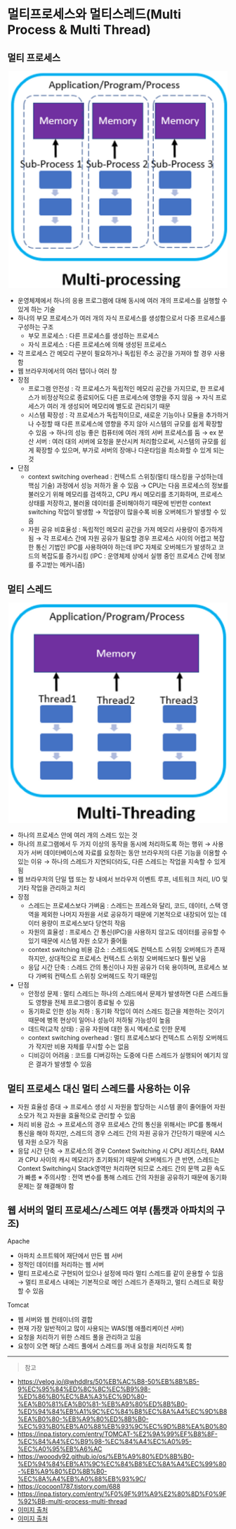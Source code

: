 # 멀티프로세스와 멀티스레드(Multi Process & Multi Thread)

## 멀티 프로세스

<div align=center>
    <img src="../assets/multi-processing.png" width="500"/>
</div>

- 운영체제에서 하나의 응용 프로그램에 대해 동시에 여러 개의 프로세스를 실행할 수 있게 하는 기술
- 하나의 부모 프로세스가 여러 개의 자식 프로세스를 생성함으로서 다중 프로세스를 구성하는 구조
  - 부모 프로세스 : 다른 프로세스를 생성하는 프로세스
  - 자식 프로세스 : 다른 프로세스에 의해 생성된 프로세스
- 각 프로세스 간 메모리 구분이 필요하거나 독립된 주소 공간을 가져야 할 경우 사용함
- 웹 브라우저에서의 여러 탭이나 여러 창
- 장점
  - 프로그램 안전성
    : 각 프로세스가 독립적인 메모리 공간을 가지므로, 한 프로세스가 비정상적으로 종료되어도 다른 프로세스에 영향을 주지 않음
    → 자식 프로세스가 여러 개 생성되어 메모리에 별도로 관리되기 때문
  - 시스템 확장성
    : 각 프로세스가 독립적이므로, 새로운 기능이나 모듈을 추가하거나 수정할 때 다른 프로세스에 영향을 주지 않아 시스템의 규모를 쉽게 확장할 수 있음
    → 하나의 성능 좋은 컴퓨터에 여러 개의 서버 프로세스를 둠
    → ex 분산 서버 : 여러 대의 서버에 요청을 분산시켜 처리함으로써, 시스템의 규모를 쉽게 확장할 수 있으며, 부가로 서버의 장애나 다운타임을 최소화할 수 있게 되는 것
- 단점
  - context switching overhead
    : 컨텍스트 스위칭(멀티 태스킹을 구성하는데 핵심 기술) 과정에서 성능 저하가 올 수 있음
    → CPU는 다음 프로세스의 정보를 불러오기 위해 메모리를 검색하고, CPU 캐시 메모리를 초기화하며, 프로세스 상태를 저장하고, 불러올 데이터를 준비해야하기 때문에 빈번한 context switching 작업이 발생함 → 작업량이 많을수록 비용 오버헤드가 발생할 수 있음
  - 자원 공유 비효율성
    : 독립적인 메모리 공간을 가져 메모리 사용량이 증가하게 됨
    → 각 프로세스 간에 자원 공유가 필요할 경우 프로세스 사이의 어렵고 복잡한 통신 기법인 IPC를 사용하여야 하는데 IPC 자체로 오버헤드가 발생하고 코드의 복잡도를 증가시킴
    (IPC : 운영체제 상에서 실행 중인 프로세스 간에 정보를 주고받는 메커니즘)

## 멀티 스레드

<div align=center>
    <img src="../assets/multi-threading.png" width="500"/>
</div>

- 하나의 프로세스 안에 여러 개의 스레드 있는 것
- 하나의 프로그램에서 두 가지 이상의 동작을 동시에 처리하도록 하는 행위
  → 사용자가 서버 데이터베이스에 자료를 요청하는 동안 브라우저의 다른 기능을 이용할 수 있는 이유
  → 하나의 스레드가 지연되더라도, 다른 스레드는 작업을 지속할 수 있게 됨
- 웹 브라우저의 단일 탭 또는 창 내에서 브라우저 이벤트 루프, 네트워크 처리, I/O 및 기타 작업을 관리하고 처리
- 장점
  - 스레드는 프로세스보다 가벼움
    : 스레드는 프레스와 달리, 코드, 데이터, 스택 영역을 제외한 나머지 자원을 서로 공유하기 때문에 기본적으로 내장되어 있는 데이터 용량이 프로세스보다 당연히 작음
  - 자원의 효율성
    : 프로세스 간 통신(IPC)을 사용하지 않고도 데이터를 공유할 수 있기 때문에 시스템 자원 소모가 줄어듦
  - context switching 비용 감소
    : 스레드에도 컨텍스트 스위칭 오버헤드가 존재하지만, 상대적으로 프로세스 컨텍스트 스위칭 오버헤드보다 훨씬 낮음
  - 응답 시간 단축
    : 스레드 간의 통신이나 자원 공유가 더욱 용이하며, 프로세스 보다 가벼워 컨텍스트 스위칭 오버헤드도 작기 때문임
- 단점
  - 안정성 문제
    : 멀티 스레드는 하나의 스레드에서 문제가 발생하면 다른 스레드들도 영향을 전체 프로그램이 종료될 수 있음
  - 동기화로 인한 성능 저하
    : 동기화 작업이 여러 스레드 접근을 제한하는 것이기 때문에 병목 현상이 일어나 성능이 저하될 가능성이 높음
  - 데드락(교착 상태)
    : 공유 자원에 대한 동시 엑세스로 인한 문제
  - context switching overhead
    : 멀티 프로세스보다 컨텍스트 스위칭 오버헤드가 작지만 비용 자체를 무시할 수는 없음
  - 디비깅이 어려움
    : 코드를 디버깅하는 도중에 다른 스레드가 실행되어 예기치 않은 결과가 발생할 수 있음

## 멀티 프로세스 대신 멀티 스레드를 사용하는 이유

- 자원 효율성 증대
  → 프로세스 생성 시 자원을 할당하는 시스템 콜이 줄어들어 자원 소모가 적고 자원을 효율적으로 관리할 수 있음
- 처리 비용 감소
  → 프로세스의 경우 프로세스 간의 통신을 위해서는 IPC를 통해서 통신을 해야 하지만, 스레드의 경우 스레드 간의 자원 공유가 간단하기 때문에 시스템 자원 소모가 작음
- 응답 시간 단축
  → 프로세스의 경우 Context Switching 시 CPU 레지스터, RAM과 CPU 사이의 캐시 메모리가 초기화되기 때문에 오버헤드가 큰 반면, 스레드는 Context Switching시 Stack영역만 처리하면 되므로 스레드 간의 문맥 교환 속도가 빠름
  ※ 주의사항 : 전역 변수를 통해 스레드 간의 자원을 공유하기 때문에 동기화 문제는 잘 해결해야 함

## 웹 서버의 멀티 프로세스/스레드 여부 (톰캣과 아파치의 구조)

Apache

- 아파치 소프트웨어 재단에서 만든 웹 서버
- 정적인 데이터를 처리하는 웹 서버
- 멀티 프로세스로 구현되어 있으나 설정에 따라 멀티 스레드를 같이 운용할 수 있음
  → 멀티 프로세스 내에는 기본적으로 메인 스레드가 존재하고, 멀티 스레드로 확장할 수 있음

Tomcat

- 웹 서버와 웹 컨테이너의 결합
- 현재 가장 일반적이고 많이 사용되는 WAS(웹 애플리케이션 서버)
- 요청을 처리하기 위한 스레드 풀을 관리하고 있음
- 요청이 오면 해당 스레드 풀에서 스레드를 꺼내 요청을 처리하도록 함

---

> 참고

- https://velog.io/@whddlrs/50%EB%AC%B8-50%EB%8B%B5-9%EC%95%84%ED%8C%8C%EC%B9%98-%ED%86%B0%EC%BA%A3%EC%9D%80-%EA%B0%81%EA%B0%81-%EB%A9%80%ED%8B%B0-%ED%94%84%EB%A1%9C%EC%84%B8%EC%8A%A4%EC%9D%B8%EA%B0%80-%EB%A9%80%ED%8B%B0-%EC%93%B0%EB%A0%88%EB%93%9C%EC%9D%B8%EA%B0%80
- https://inpa.tistory.com/entry/TOMCAT-%E2%9A%99%EF%B8%8F-%EC%84%A4%EC%B9%98-%EC%84%A4%EC%A0%95-%EC%A0%95%EB%A6%AC
- https://wooody92.github.io/os/%EB%A9%80%ED%8B%B0-%ED%94%84%EB%A1%9C%EC%84%B8%EC%8A%A4%EC%99%80-%EB%A9%80%ED%8B%B0-%EC%8A%A4%EB%A0%88%EB%93%9C/
- https://cocoon1787.tistory.com/688
- https://inpa.tistory.com/entry/%F0%9F%91%A9%E2%80%8D%F0%9F%92%BB-multi-process-multi-thread
- [이미지 출처](https://cocoon1787.tistory.com/688)
- [이미지 출처](https://cocoon1787.tistory.com/688)
